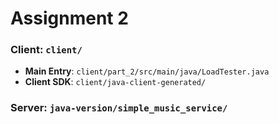 # Assignment 2

### Client: `client/`
- **Main Entry**: `client/part_2/src/main/java/LoadTester.java`
- **Client SDK**: `client/java-client-generated/`

### Server: `java-version/simple_music_service/`
